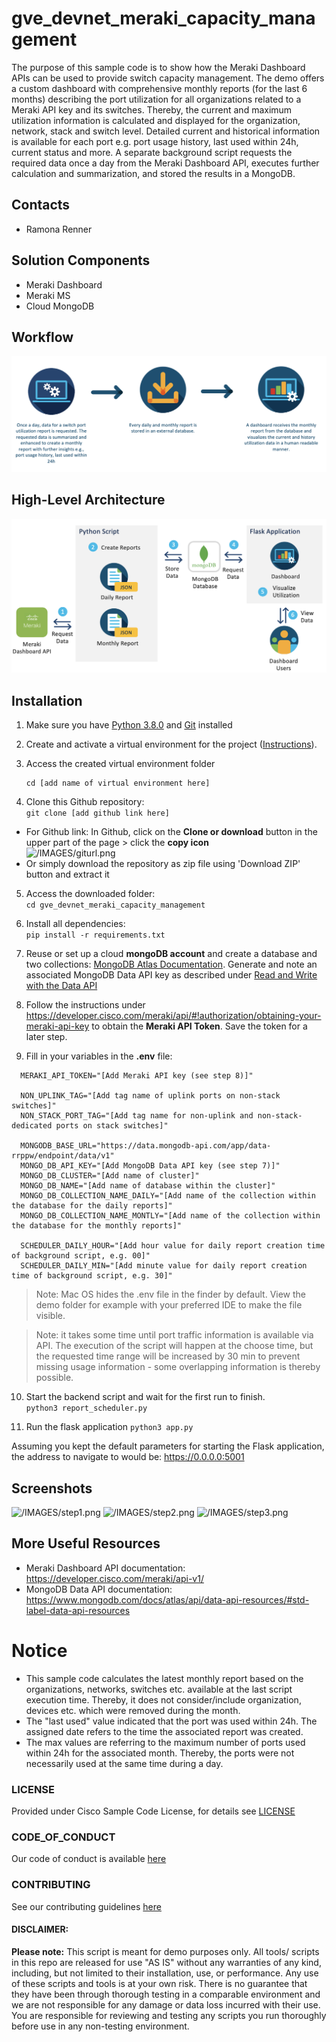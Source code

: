 # gve_devnet_meraki_capacity_management

The purpose of this sample code is to show how the Meraki Dashboard APIs can be used to provide switch capacity management. 
The demo offers a custom dashboard with comprehensive monthly reports (for the last 6 months) describing the port utilization for all organizations related to a Meraki API key and its switches. Thereby, the current and maximum utilization information is calculated and displayed for the organization, network, stack and switch level. Detailed current and historical information is available for each port e.g. port usage history, last used within 24h, current status and more.
A separate background script requests the required data once a day from the Meraki Dashboard API, executes further calculation and summarization, and stored the results in a MongoDB. 

## Contacts
* Ramona Renner

## Solution Components
* Meraki Dashboard
* Meraki MS 
* Cloud MongoDB

## Workflow

![/IMAGES/migration_workflow.png](/IMAGES/workflow.png)

## High-Level Architecture

![/IMAGES/migration_workflow.png](/IMAGES/architecture.png)


## Installation

1. Make sure you have [Python 3.8.0](https://www.python.org/downloads/) and [Git](https://git-scm.com/book/en/v2/Getting-Started-Installing-Git) installed

2. Create and activate a virtual environment for the project ([Instructions](https://docs.python.org/3/tutorial/venv.html)).

3. Access the created virtual environment folder
    ```
    cd [add name of virtual environment here] 
    ```

4. Clone this Github repository:  
  ```git clone [add github link here]```
  * For Github link: 
      In Github, click on the **Clone or download** button in the upper part of the page > click the **copy icon**  
      ![/IMAGES/giturl.png](/IMAGES/giturl.png)
  * Or simply download the repository as zip file using 'Download ZIP' button and extract it

5. Access the downloaded folder:  
    ```cd gve_devnet_meraki_capacity_management```

6. Install all dependencies:  
  ```pip install -r requirements.txt```

7. Reuse or set up a cloud **mongoDB account** and create a database and two collections: [MongoDB Atlas Documentation](https://www.mongodb.com/docs/atlas/getting-started/). Generate and note an associated MongoDB Data API key as described under [Read and Write with the Data API](https://www.mongodb.com/docs/atlas/api/data-api/#3.-send-a-data-api-request)

8. Follow the instructions under https://developer.cisco.com/meraki/api/#!authorization/obtaining-your-meraki-api-key to obtain the **Meraki API Token**. Save the token for a later step.

9. Fill in your variables in the **.env** file:      
      
  ```  
    MERAKI_API_TOKEN="[Add Meraki API key (see step 8)]"

    NON_UPLINK_TAG="[Add tag name of uplink ports on non-stack switches]"
    NON_STACK_PORT_TAG="[Add tag name for non-uplink and non-stack-dedicated ports on stack switches]" 

    MONGODB_BASE_URL="https://data.mongodb-api.com/app/data-rrppw/endpoint/data/v1"
    MONGO_DB_API_KEY="[Add MongoDB Data API key (see step 7)]"
    MONGO_DB_CLUSTER="[Add name of cluster]"
    MONGO_DB_NAME="[Add name of database within the cluster]"
    MONGO_DB_COLLECTION_NAME_DAILY="[Add name of the collection within the database for the daily reports]"
    MONGO_DB_COLLECTION_NAME_MONTLY="[Add name of the collection within the database for the monthly reports]"

    SCHEDULER_DAILY_HOUR="[Add hour value for daily report creation time of background script, e.g. 00]" 
    SCHEDULER_DAILY_MIN="[Add minute value for daily report creation time of background script, e.g. 30]"
  ```

  > Note: Mac OS hides the .env file in the finder by default. View the demo folder for example with your preferred IDE to make the file visible.   

  > Note: it takes some time until port traffic information is available via API. The execution of the script will happen at the choose time, but the requested time range will be increased by 30 min to prevent missing usage information - some overlapping information is thereby possible.

10. Start the backend script and wait for the first run to finish.   
  ```python3 report_scheduler.py```

11. Run the flask application 
  ```python3 app.py```

Assuming you kept the default parameters for starting the Flask application, the address to navigate to would be:
https://0.0.0.0:5001


## Screenshots

![/IMAGES/step1.png](/IMAGES/screenshot4.png)
![/IMAGES/step2.png](/IMAGES/screenshot5.png)
![/IMAGES/step3.png](/IMAGES/screenshot6.png)


## More Useful Resources

* Meraki Dashboard API documentation: https://developer.cisco.com/meraki/api-v1/
* MongoDB Data API documentation: https://www.mongodb.com/docs/atlas/api/data-api-resources/#std-label-data-api-resources


# Notice

* This sample code calculates the latest monthly report based on the organizations, networks, switches etc. available at the last script execution time. Thereby, it does not consider/include organization, devices etc. which were removed during the month.
* The "last used" value indicated that the port was used within 24h. The assigned date refers to the time the associated report was created. 
* The max values are referring to the maximum number of ports used within 24h for the associated month. Thereby, the ports were not necessarily used at the same time during a day.


### LICENSE

Provided under Cisco Sample Code License, for details see [LICENSE](LICENSE.md)

### CODE_OF_CONDUCT

Our code of conduct is available [here](CODE_OF_CONDUCT.md)

### CONTRIBUTING

See our contributing guidelines [here](CONTRIBUTING.md)

#### DISCLAIMER:
<b>Please note:</b> This script is meant for demo purposes only. All tools/ scripts in this repo are released for use "AS IS" without any warranties of any kind, including, but not limited to their installation, use, or performance. Any use of these scripts and tools is at your own risk. There is no guarantee that they have been through thorough testing in a comparable environment and we are not responsible for any damage or data loss incurred with their use.
You are responsible for reviewing and testing any scripts you run thoroughly before use in any non-testing environment.